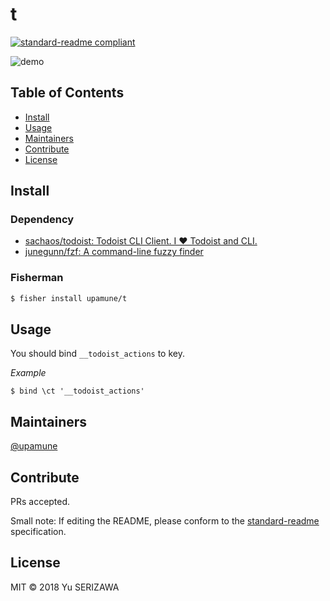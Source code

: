 # t

[![standard-readme compliant](https://img.shields.io/badge/standard--readme-OK-green.svg?style=flat-square)](https://github.com/RichardLitt/standard-readme)

![demo](https://user-images.githubusercontent.com/8219560/34636715-351a4a58-f2eb-11e7-9840-0010bb61a5c3.gif)

## Table of Contents

- [Install](#install)
- [Usage](#usage)
- [Maintainers](#maintainers)
- [Contribute](#contribute)
- [License](#license)

## Install

### Dependency

* [sachaos/todoist: Todoist CLI Client\. I ❤️ Todoist and CLI\.](https://github.com/sachaos/todoist)
* [junegunn/fzf: A command\-line fuzzy finder](https://github.com/junegunn/fzf)

### Fisherman

```bash
$ fisher install upamune/t
```

## Usage

You should bind `__todoist_actions` to key.

*Example*
```
$ bind \ct '__todoist_actions'
```

## Maintainers

[@upamune](https://github.com/upamune)

## Contribute

PRs accepted.

Small note: If editing the README, please conform to the [standard-readme](https://github.com/RichardLitt/standard-readme) specification.

## License

MIT © 2018 Yu SERIZAWA

